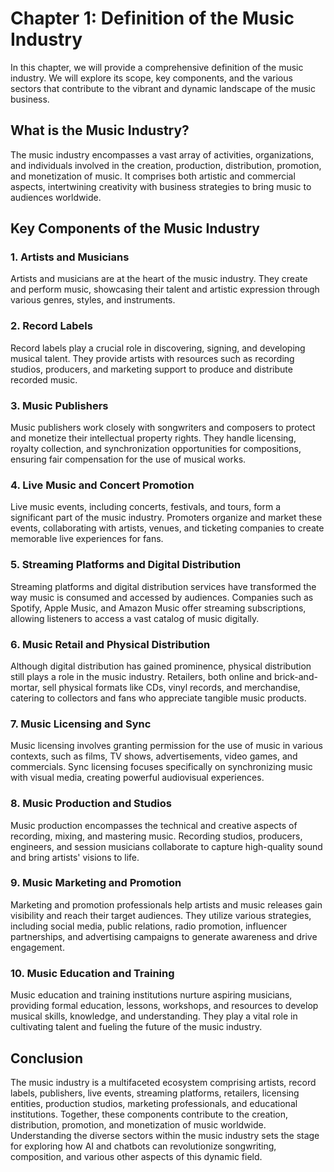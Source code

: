 Chapter 1: Definition of the Music Industry
===========================================

In this chapter, we will provide a comprehensive definition of the music industry. We will explore its scope, key components, and the various sectors that contribute to the vibrant and dynamic landscape of the music business.

What is the Music Industry?
---------------------------

The music industry encompasses a vast array of activities, organizations, and individuals involved in the creation, production, distribution, promotion, and monetization of music. It comprises both artistic and commercial aspects, intertwining creativity with business strategies to bring music to audiences worldwide.

Key Components of the Music Industry
------------------------------------

### 1. Artists and Musicians

Artists and musicians are at the heart of the music industry. They create and perform music, showcasing their talent and artistic expression through various genres, styles, and instruments.

### 2. Record Labels

Record labels play a crucial role in discovering, signing, and developing musical talent. They provide artists with resources such as recording studios, producers, and marketing support to produce and distribute recorded music.

### 3. Music Publishers

Music publishers work closely with songwriters and composers to protect and monetize their intellectual property rights. They handle licensing, royalty collection, and synchronization opportunities for compositions, ensuring fair compensation for the use of musical works.

### 4. Live Music and Concert Promotion

Live music events, including concerts, festivals, and tours, form a significant part of the music industry. Promoters organize and market these events, collaborating with artists, venues, and ticketing companies to create memorable live experiences for fans.

### 5. Streaming Platforms and Digital Distribution

Streaming platforms and digital distribution services have transformed the way music is consumed and accessed by audiences. Companies such as Spotify, Apple Music, and Amazon Music offer streaming subscriptions, allowing listeners to access a vast catalog of music digitally.

### 6. Music Retail and Physical Distribution

Although digital distribution has gained prominence, physical distribution still plays a role in the music industry. Retailers, both online and brick-and-mortar, sell physical formats like CDs, vinyl records, and merchandise, catering to collectors and fans who appreciate tangible music products.

### 7. Music Licensing and Sync

Music licensing involves granting permission for the use of music in various contexts, such as films, TV shows, advertisements, video games, and commercials. Sync licensing focuses specifically on synchronizing music with visual media, creating powerful audiovisual experiences.

### 8. Music Production and Studios

Music production encompasses the technical and creative aspects of recording, mixing, and mastering music. Recording studios, producers, engineers, and session musicians collaborate to capture high-quality sound and bring artists' visions to life.

### 9. Music Marketing and Promotion

Marketing and promotion professionals help artists and music releases gain visibility and reach their target audiences. They utilize various strategies, including social media, public relations, radio promotion, influencer partnerships, and advertising campaigns to generate awareness and drive engagement.

### 10. Music Education and Training

Music education and training institutions nurture aspiring musicians, providing formal education, lessons, workshops, and resources to develop musical skills, knowledge, and understanding. They play a vital role in cultivating talent and fueling the future of the music industry.

Conclusion
----------

The music industry is a multifaceted ecosystem comprising artists, record labels, publishers, live events, streaming platforms, retailers, licensing entities, production studios, marketing professionals, and educational institutions. Together, these components contribute to the creation, distribution, promotion, and monetization of music worldwide. Understanding the diverse sectors within the music industry sets the stage for exploring how AI and chatbots can revolutionize songwriting, composition, and various other aspects of this dynamic field.
